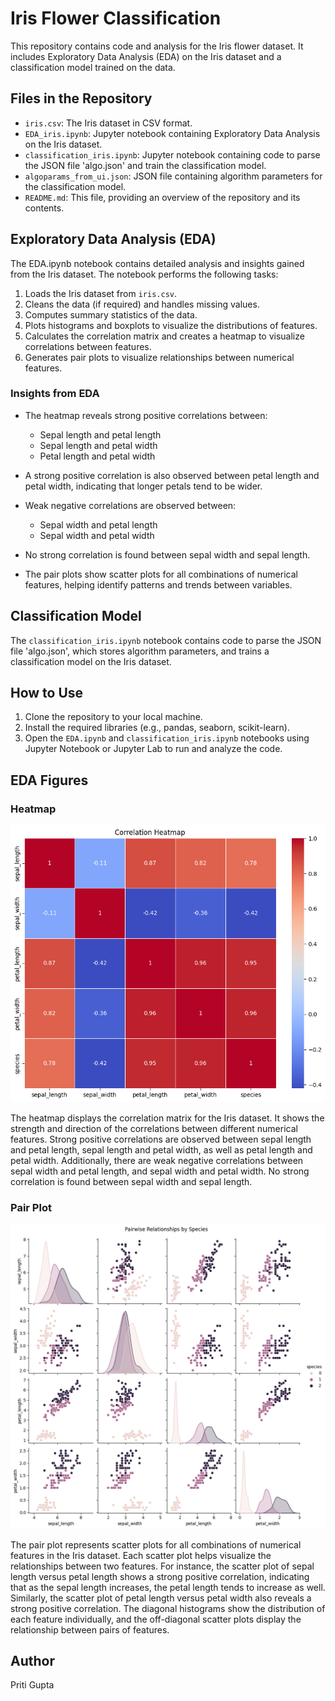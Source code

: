 # Iris Flower Classification

This repository contains code and analysis for the Iris flower dataset. It includes Exploratory Data Analysis (EDA) on the Iris dataset and a classification model trained on the data.

## Files in the Repository

- `iris.csv`: The Iris dataset in CSV format.
- `EDA_iris.ipynb`: Jupyter notebook containing Exploratory Data Analysis on the Iris dataset.
- `classification_iris.ipynb`: Jupyter notebook containing code to parse the JSON file 'algo.json' and train the classification model.
- `algoparams_from_ui.json`: JSON file containing algorithm parameters for the classification model.
- `README.md`: This file, providing an overview of the repository and its contents.

## Exploratory Data Analysis (EDA)

The EDA.ipynb notebook contains detailed analysis and insights gained from the Iris dataset. The notebook performs the following tasks:

1. Loads the Iris dataset from `iris.csv`.
2. Cleans the data (if required) and handles missing values.
3. Computes summary statistics of the data.
4. Plots histograms and boxplots to visualize the distributions of features.
5. Calculates the correlation matrix and creates a heatmap to visualize correlations between features.
6. Generates pair plots to visualize relationships between numerical features.

### Insights from EDA

- The heatmap reveals strong positive correlations between:
  - Sepal length and petal length
  - Sepal length and petal width
  - Petal length and petal width

- A strong positive correlation is also observed between petal length and petal width, indicating that longer petals tend to be wider.

- Weak negative correlations are observed between:
  - Sepal width and petal length
  - Sepal width and petal width

- No strong correlation is found between sepal width and sepal length.

- The pair plots show scatter plots for all combinations of numerical features, helping identify patterns and trends between variables.

## Classification Model

The `classification_iris.ipynb` notebook contains code to parse the JSON file 'algo.json', which stores algorithm parameters, and trains a classification model on the Iris dataset.

## How to Use

1. Clone the repository to your local machine.
2. Install the required libraries (e.g., pandas, seaborn, scikit-learn).
3. Open the `EDA.ipynb` and `classification_iris.ipynb` notebooks using Jupyter Notebook or Jupyter Lab to run and analyze the code.

## EDA Figures

### Heatmap

![Heatmap of Correlation Matrix](EDA-figs/heatmap_iris.png)

The heatmap displays the correlation matrix for the Iris dataset. It shows the strength and direction of the correlations between different numerical features. Strong positive correlations are observed between sepal length and petal length, sepal length and petal width, as well as petal length and petal width. Additionally, there are weak negative correlations between sepal width and petal length, and sepal width and petal width. No strong correlation is found between sepal width and sepal length.

### Pair Plot

![Pair Plot of Features](EDA-figs/pairplot_iris.png)

The pair plot represents scatter plots for all combinations of numerical features in the Iris dataset. Each scatter plot helps visualize the relationships between two features. For instance, the scatter plot of sepal length versus petal length shows a strong positive correlation, indicating that as the sepal length increases, the petal length tends to increase as well. Similarly, the scatter plot of petal length versus petal width also reveals a strong positive correlation. The diagonal histograms show the distribution of each feature individually, and the off-diagonal scatter plots display the relationship between pairs of features.


## Author

Priti Gupta
